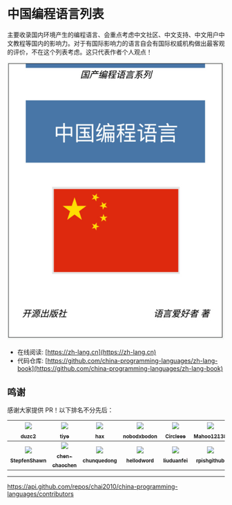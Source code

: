 # 中国编程语言列表

主要收录国内环境产生的编程语言、会重点考虑中文社区、中文支持、中文用户中文教程等国内的影响力。对于有国际影响力的语言自会有国际权威机构做出最客观的评价，不在这个列表考虑。这只代表作者个人观点！

[![](cover.jpg)](https://china-programming-languages.github.io)

- 在线阅读: [https://zh-lang.cn](https://zh-lang.cn)
- 代码仓库: [https://github.com/china-programming-languages/zh-lang-book](https://github.com/china-programming-languages/zh-lang-book)

## 鸣谢

感谢大家提供 PR！以下排名不分先后：

<!--
1. get contributors.json
// https://api.github.com/repos/chai2010/china-programming-languages/contributors

2. go run gen_contributors.go
3. replace contributors table
-->

| [<img src="https://avatars.githubusercontent.com/u/564778?v=4" width="100px;"/><br /><sub><b>duzc2</b></sub>](https://github.com/duzc2) | [<img src="https://avatars.githubusercontent.com/u/449224?v=4" width="100px;"/><br /><sub><b>tiye</b></sub>](https://github.com/tiye) | [<img src="https://avatars.githubusercontent.com/u/159840?v=4" width="100px;"/><br /><sub><b>hax</b></sub>](https://github.com/hax) | [<img src="https://avatars.githubusercontent.com/u/392497?v=4" width="100px;"/><br /><sub><b>nobodxbodon</b></sub>](https://github.com/nobodxbodon) | [<img src="https://avatars.githubusercontent.com/u/13297542?v=4" width="100px;"/><br /><sub><b>Circleee</b></sub>](https://github.com/Circleee) | [<img src="https://avatars.githubusercontent.com/u/45908451?v=4" width="100px;"/><br /><sub><b>Mahoo12138</b></sub>](https://github.com/Mahoo12138) | [<img src="https://avatars.githubusercontent.com/u/21377464?v=4" width="100px;"/><br /><sub><b>wrpota</b></sub>](https://github.com/wrpota) |
| :---: | :---: | :---: | :---: | :---: | :---: | :---: |
| [<img src="https://avatars.githubusercontent.com/u/44727245?v=4" width="100px;"/><br /><sub><b>StepfenShawn</b></sub>](https://github.com/StepfenShawn) | [<img src="https://avatars.githubusercontent.com/u/110345319?v=4" width="100px;"/><br /><sub><b>chen-chaochen</b></sub>](https://github.com/chen-chaochen) | [<img src="https://avatars.githubusercontent.com/u/541249?v=4" width="100px;"/><br /><sub><b>chunquedong</b></sub>](https://github.com/chunquedong) | [<img src="https://avatars.githubusercontent.com/u/46193371?v=4" width="100px;"/><br /><sub><b>hellodword</b></sub>](https://github.com/hellodword) | [<img src="https://avatars.githubusercontent.com/u/27857504?v=4" width="100px;"/><br /><sub><b>liuduanfei</b></sub>](https://github.com/liuduanfei) | [<img src="https://avatars.githubusercontent.com/u/39160142?v=4" width="100px;"/><br /><sub><b>rpishgithub</b></sub>](https://github.com/rpishgithub) | [<img src="https://avatars.githubusercontent.com/u/16332179?v=4" width="100px;"/><br /><sub><b>mikecovlee</b></sub>](https://github.com/mikecovlee) |

----

https://api.github.com/repos/chai2010/china-programming-languages/contributors

